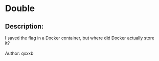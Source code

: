 
# Double
## Description:
<div class="challenge-description">I saved the flag in a Docker container, but where did Docker actually store it?<br/>
<br/>
Author: qxxxb</div>

